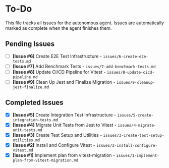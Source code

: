 # To-Do

This file tracks all issues for the autonomous agent. Issues are automatically marked as complete when the agent finishes them.

## Pending Issues
- [ ] **[Issue #6]** Create E2E Test Infrastructure - `issues/6-create-e2e-tests.md`
- [ ] **[Issue #7]** Add Benchmark Tests - `issues/7-add-benchmark-tests.md`
- [ ] **[Issue #8]** Update CI/CD Pipeline for Vitest - `issues/8-update-cicd-pipeline.md`
- [ ] **[Issue #9]** Clean Up Jest and Finalize Migration - `issues/9-cleanup-jest-finalize.md`

## Completed Issues
- [x] **[Issue #5]** Create Integration Test Infrastructure - `issues/5-create-integration-tests.md`
- [x] **[Issue #4]** Migrate Unit Tests from Jest to Vitest - `issues/4-migrate-unit-tests.md`
- [x] **[Issue #3]** Create Test Setup and Utilities - `issues/3-create-test-setup-utilities.md`
- [x] **[Issue #2]** Install and Configure Vitest - `issues/2-install-configure-vitest.md`
- [x] **[Issue #1]** Implement plan from vitest-migration - `issues/1-implement-plan-from-vitest-migration.md`